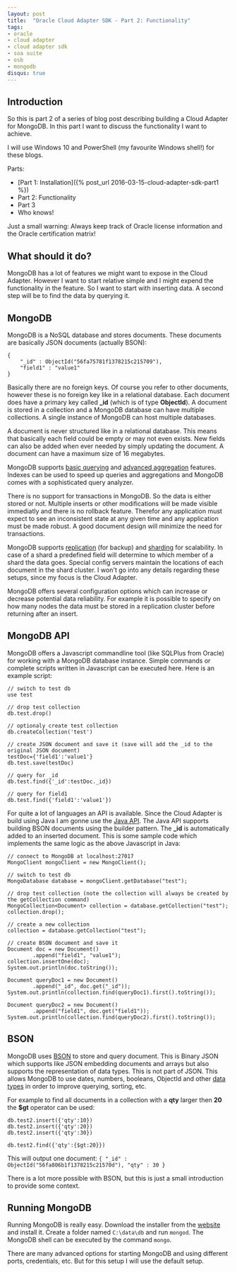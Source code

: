 ```yaml
---
layout: post
title:  "Oracle Cloud Adapter SDK - Part 2: Functionality"
tags:
- oracle
- cloud adapter
- cloud adapter sdk
- soa suite
- osb
- mongodb
disqus: true
---
```


## Introduction
So this is part 2 of a series of blog post describing building a Cloud Adapter for MongoDB. In this part I want to discuss the functionality I want to achieve.

I will use Windows 10 and PowerShell (my favourite Windows shell!) for these blogs.

Parts:

- [Part 1: Installation]({% post_url 2016-03-15-cloud-adapter-sdk-part1 %})
- Part 2: Functionality
- Part 3
- Who knows!

Just a small warning: Always keep track of Oracle license information and the Oracle certification matrix!

## What should it do?
MongoDB has a lot of features we might want to expose in the Cloud Adapter. However I want to start relative simple and I might expend the functionality in the feature. So I want to start with inserting data. A second step will be to find the data by querying it.

## MongoDB
MongoDB is a NoSQL database and stores documents. These documents are basically JSON documents (actually BSON):

    {
    	"_id" : ObjectId("56fa75781f1378215c215709"),
    	"field1" : "value1"
    }

Basically there are no foreign keys. Of course you refer to other documents, however these is no foreign key like in a relational database. Each document does have a primary key called **_id** (which is of type **ObjectId**). A document is stored in a collection and a MongoDB database can have multiple collections. A single instance of MongoDB can host multiple databases.

A document is never structured like in a relational database. This means that basically each field could be empty or may not even exists. New fields can also be added when ever needed by simply updating the document. A document can have a maximum size of 16 megabytes.

MongoDB supports [basic querying](https://docs.mongodb.org/manual/core/read-operations-introduction/) and [advanced aggregation](https://docs.mongodb.org/manual/aggregation/) features. Indexes can be used to speed up queries and aggregations and MongoDB comes with a sophisticated query analyzer.

There is no support for transactions in MongoDB. So the data is either stored or not. Multiple inserts or other modifications will be made visible immediatly and there is no rollback feature. Therefor any application must expect to see an inconsistent state at any given time and any application must be made robust. A good document design will minimize the need for transactions.

MongoDB supports [replication](https://docs.mongodb.org/manual/replication/) (for backup) and [sharding](https://docs.mongodb.org/manual/sharding/) for scalability. In case of a shard a predefined field will determine to which member of a shard the data goes. Special config servers maintain the locations of each document in the shard cluster. I won't go into any details regarding these setups, since my focus is the Cloud Adapter.

MongoDB offers several configuration options which can increase or decrease potential data reliability. For example it is possible to specify on how many nodes the data must be stored in a replication cluster before returning after an insert.

## MongoDB API
MongoDB offers a Javascript commandline tool (like SQLPlus from Oracle) for working with a MongoDB database instance. Simple commands or complete scripts written in Javascript can be executed here. Here is an example script:

    // switch to test db
    use test
    
    // drop test collection
    db.test.drop()
    
    // optionaly create test collection
    db.createCollection('test')
    
    // create JSON document and save it (save will add the _id to the original JSON document)
    testDoc={'field1':'value1'}
    db.test.save(testDoc)
    
    // query for _id
    db.test.find({'_id':testDoc._id})
    
    // query for field1
    db.test.find({'field1':'value1'})

For quite a lot of languages an API is available. Since the Cloud Adapter is build using Java I am gonne use the [Java API](https://docs.mongodb.org/ecosystem/drivers/java/). The Java API supports building BSON documents using the builder pattern. The **_id** is automatically added to an inserted document. This is some sample code which implements the same logic as the above Javascript in Java:

    // connect to MongoDB at localhost:27017
    MongoClient mongoClient = new MongoClient();
    
    // switch to test db
    MongoDatabase database = mongoClient.getDatabase("test");
    
    // drop test collection (note the collection will always be created by the getCollection command)
    MongoCollection<Document> collection = database.getCollection("test");
    collection.drop();
    
    // create a new collection
    collection = database.getCollection("test");
    
    // create BSON document and save it
    Document doc = new Document()
            .append("field1", "value1");
    collection.insertOne(doc);
    System.out.println(doc.toString());
    
    Document queryDoc1 = new Document()
            .append("_id", doc.get("_id"));
    System.out.println(collection.find(queryDoc1).first().toString());
    
    Document queryDoc2 = new Document()
            .append("field1", doc.get("field1"));
    System.out.println(collection.find(queryDoc2).first().toString());

## BSON

MongoDB uses [BSON](http://bsonspec.org/) to store and query document. This is Binary JSON which supports like JSON embedding documents and arrays but also supports the representation of data types. This is not part of JSON. This allows MongoDB to use dates, numbers, booleans, ObjectId and other [data types](https://docs.mongodb.org/manual/reference/bson-types/) in order to improve querying, sorting, etc.

For example to find all documents in a collection with a **qty** larger then **20** the **$gt** operator can be used:

    db.test2.insert({'qty':10})
    db.test2.insert({'qty':20})
    db.test2.insert({'qty':30})
    
    db.test2.find({'qty':{$gt:20}})

This will output one document: `{ "_id" : ObjectId("56fa806b1f1378215c21570d"), "qty" : 30 }`

There is a lot more possible with BSON, but this is just a small introduction to provide some context.

## Running MongoDB

Running MongoDB is really easy. Download the installer from the [website](https://www.mongodb.org/downloads#production) and install it. Create a folder named `C:\data\db` and run `mongod`. The MongoDB shell can be executed by the command `mongo`.

There are many advanced options for starting MongoDB and using different ports, credentials, etc. But for this setup I will use the default setup.